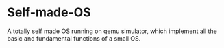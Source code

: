 # Self-made-OS
A totally self made OS running on qemu simulator, which implement all the basic and fundamental functions of a small OS.
